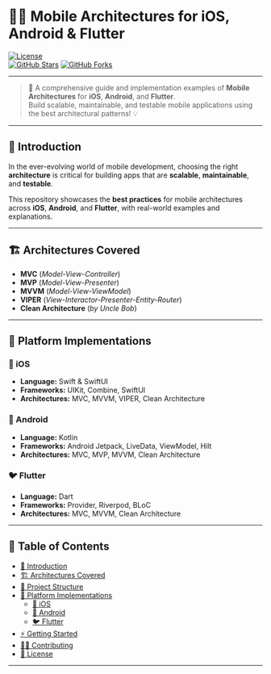 # 📱✨ Mobile Architectures for iOS, Android & Flutter

[![License](https://img.shields.io/badge/license-MIT-blue.svg)](LICENSE)  
[![GitHub Stars](https://img.shields.io/github/stars/richimf/yourrepo.svg?style=social)]([https://github.com/yourusername/yourrepo](https://github.com/richimf/MobileArchitectures.git))  
[![GitHub Forks](https://img.shields.io/github/forks/richimf/yourrepo.svg?style=social)]([https://github.com/yourusername/yourrepo](https://github.com/richimf/MobileArchitectures.git))  

---

> 🚀 A comprehensive guide and implementation examples of **Mobile Architectures** for **iOS**, **Android**, and **Flutter**.  
> Build scalable, maintainable, and testable mobile applications using the best architectural patterns! 💡

---

## 🚀 Introduction

In the ever-evolving world of mobile development, choosing the right **architecture** is critical for building apps that are **scalable**, **maintainable**, and **testable**.  

This repository showcases the **best practices** for mobile architectures across **iOS**, **Android**, and **Flutter**, with real-world examples and explanations.

---

## 🏗 Architectures Covered

- **MVC** (*Model-View-Controller*)  
- **MVP** (*Model-View-Presenter*)  
- **MVVM** (*Model-View-ViewModel*)  
- **VIPER** (*View-Interactor-Presenter-Entity-Router*)  
- **Clean Architecture** (*by Uncle Bob*)  

---

## 📱 Platform Implementations

### 🍎 iOS
- **Language:** Swift & SwiftUI  
- **Frameworks:** UIKit, Combine, SwiftUI  
- **Architectures:** MVC, MVVM, VIPER, Clean Architecture  

### 🤖 Android
- **Language:** Kotlin  
- **Frameworks:** Android Jetpack, LiveData, ViewModel, Hilt  
- **Architectures:** MVC, MVP, MVVM, Clean Architecture  

### 🐦 Flutter
- **Language:** Dart  
- **Frameworks:** Provider, Riverpod, BLoC  
- **Architectures:** MVC, MVVM, Clean Architecture  

---

## 📖 Table of Contents

- [🚀 Introduction](#-introduction)  
- [🏗 Architectures Covered](#-architectures-covered)  
- [📂 Project Structure](#-project-structure)  
- [📱 Platform Implementations](#-platform-implementations)  
  - [🍎 iOS](#-ios)  
  - [🤖 Android](#-android)  
  - [🐦 Flutter](#-flutter)  
- [⚡ Getting Started](#-getting-started)  
- [🧑‍💻 Contributing](#-contributing)  
- [📄 License](#-license)  

---
